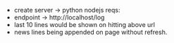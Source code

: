 - create server -> python nodejs
reqs:
-  endpoint -> http://localhost/log
- last 10 lines would be shown on hitting above url 
- news lines being appended on page without refresh.